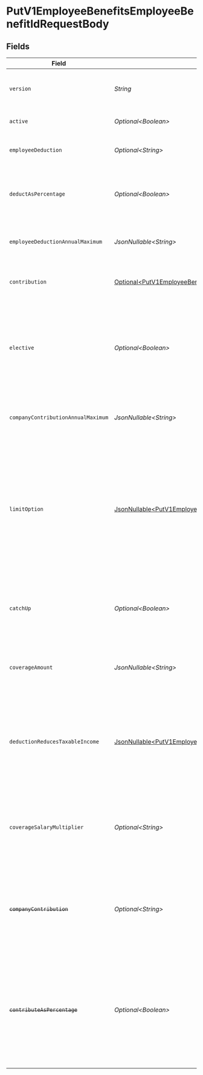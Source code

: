 # PutV1EmployeeBenefitsEmployeeBenefitIdRequestBody


## Fields

| Field                                                                                                                                                                                                                                | Type                                                                                                                                                                                                                                 | Required                                                                                                                                                                                                                             | Description                                                                                                                                                                                                                          |
| ------------------------------------------------------------------------------------------------------------------------------------------------------------------------------------------------------------------------------------ | ------------------------------------------------------------------------------------------------------------------------------------------------------------------------------------------------------------------------------------ | ------------------------------------------------------------------------------------------------------------------------------------------------------------------------------------------------------------------------------------ | ------------------------------------------------------------------------------------------------------------------------------------------------------------------------------------------------------------------------------------ |
| `version`                                                                                                                                                                                                                            | *String*                                                                                                                                                                                                                             | :heavy_check_mark:                                                                                                                                                                                                                   | The current version of the object. See the [versioning guide](https://docs.gusto.com/embedded-payroll/docs/versioning#object-layer) for information on how to use this field.                                                        |
| `active`                                                                                                                                                                                                                             | *Optional\<Boolean>*                                                                                                                                                                                                                 | :heavy_minus_sign:                                                                                                                                                                                                                   | Whether the employee benefit is active.                                                                                                                                                                                              |
| `employeeDeduction`                                                                                                                                                                                                                  | *Optional\<String>*                                                                                                                                                                                                                  | :heavy_minus_sign:                                                                                                                                                                                                                   | The amount to be deducted, per pay period, from the employee's pay.                                                                                                                                                                  |
| `deductAsPercentage`                                                                                                                                                                                                                 | *Optional\<Boolean>*                                                                                                                                                                                                                 | :heavy_minus_sign:                                                                                                                                                                                                                   | Whether the employee deduction amount should be treated as a percentage to be deducted from each payroll.                                                                                                                            |
| `employeeDeductionAnnualMaximum`                                                                                                                                                                                                     | *JsonNullable\<String>*                                                                                                                                                                                                              | :heavy_minus_sign:                                                                                                                                                                                                                   | The maximum employee deduction amount per year. A null value signifies no limit.                                                                                                                                                     |
| `contribution`                                                                                                                                                                                                                       | [Optional\<PutV1EmployeeBenefitsEmployeeBenefitIdContribution>](../../models/operations/PutV1EmployeeBenefitsEmployeeBenefitIdContribution.md)                                                                                       | :heavy_minus_sign:                                                                                                                                                                                                                   | An object representing the type and value of the company contribution.                                                                                                                                                               |
| `elective`                                                                                                                                                                                                                           | *Optional\<Boolean>*                                                                                                                                                                                                                 | :heavy_minus_sign:                                                                                                                                                                                                                   | Whether the company contribution is elective (aka "matching"). For `tiered`, `elective_amount`, and `elective_percentage` contribution types this is ignored and assumed to be `true`.                                               |
| `companyContributionAnnualMaximum`                                                                                                                                                                                                   | *JsonNullable\<String>*                                                                                                                                                                                                              | :heavy_minus_sign:                                                                                                                                                                                                                   | The maximum company contribution amount per year. A null value signifies no limit.                                                                                                                                                   |
| `limitOption`                                                                                                                                                                                                                        | [JsonNullable\<PutV1EmployeeBenefitsEmployeeBenefitIdLimitOption>](../../models/operations/PutV1EmployeeBenefitsEmployeeBenefitIdLimitOption.md)                                                                                     | :heavy_minus_sign:                                                                                                                                                                                                                   | Some benefits require additional information to determine<br/>their limit.<br/><br/>`Family` or `Individual`: Applicable to HSA benefit.<br/><br/>`Joint Filing or Single` or `Married and Filing Separately`: Applicable to Dependent Care FSA benefit. |
| `catchUp`                                                                                                                                                                                                                            | *Optional\<Boolean>*                                                                                                                                                                                                                 | :heavy_minus_sign:                                                                                                                                                                                                                   | Whether the employee should use a benefit’s "catch up" rate. Only Roth 401k and 401k benefits use this value for employees over 50.                                                                                                  |
| `coverageAmount`                                                                                                                                                                                                                     | *JsonNullable\<String>*                                                                                                                                                                                                              | :heavy_minus_sign:                                                                                                                                                                                                                   | The amount that the employee is insured for. Note: company contribution cannot be present if coverage amount is set.                                                                                                                 |
| `deductionReducesTaxableIncome`                                                                                                                                                                                                      | [JsonNullable\<PutV1EmployeeBenefitsEmployeeBenefitIdDeductionReducesTaxableIncome>](../../models/operations/PutV1EmployeeBenefitsEmployeeBenefitIdDeductionReducesTaxableIncome.md)                                                 | :heavy_minus_sign:                                                                                                                                                                                                                   | Whether the employee deduction reduces taxable income or not. Only valid for Group Term Life benefits. Note: when the value is not "unset", coverage amount and coverage salary multiplier are ignored.                              |
| `coverageSalaryMultiplier`                                                                                                                                                                                                           | *Optional\<String>*                                                                                                                                                                                                                  | :heavy_minus_sign:                                                                                                                                                                                                                   | The coverage amount as a multiple of the employee’s salary. Only applicable for Group Term Life benefits. Note: cannot be set if coverage amount is also set.                                                                        |
| ~~`companyContribution`~~                                                                                                                                                                                                            | *Optional\<String>*                                                                                                                                                                                                                  | :heavy_minus_sign:                                                                                                                                                                                                                   | : warning: ** DEPRECATED **: This will be removed in a future release, please migrate away from it as soon as possible.<br/><br/>The amount to be paid, per pay period, by the company.                                              |
| ~~`contributeAsPercentage`~~                                                                                                                                                                                                         | *Optional\<Boolean>*                                                                                                                                                                                                                 | :heavy_minus_sign:                                                                                                                                                                                                                   | : warning: ** DEPRECATED **: This will be removed in a future release, please migrate away from it as soon as possible.<br/><br/>Whether the company contribution amount should be treated as a percentage to be deducted from each payroll. |